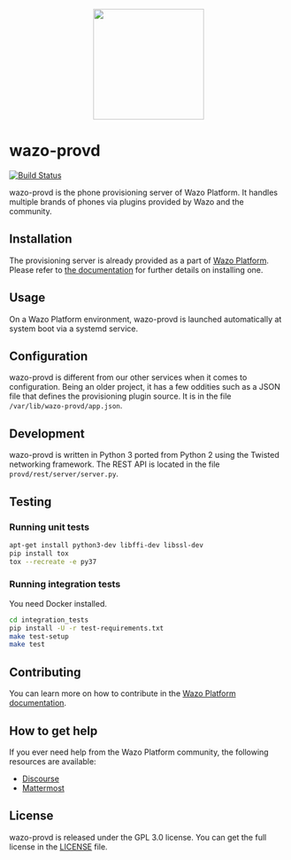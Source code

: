 <p align="center"><img src="https://github.com/wazo-platform/wazo-platform.org/raw/master/static/images/logo.png" height="200"></p>

# wazo-provd

[![Build Status](https://jenkins.wazo.community/buildStatus/icon?job=wazo-provd)](https://jenkins.wazo.community/job/wazo-provd)

wazo-provd is the phone provisioning server of Wazo Platform. It handles multiple brands of phones
via plugins provided by Wazo and the community.

## Installation

The provisioning server is already provided as a part of [Wazo Platform](https://wazo-platform.org/uc-doc/).
Please refer to [the documentation](https://wazo-platform.org/uc-doc/installation/install-system) for
further details on installing one.

## Usage

On a Wazo Platform environment, wazo-provd is launched automatically at system boot via a systemd service.

## Configuration

wazo-provd is different from our other services when it comes to configuration. Being an older
project, it has a few oddities such as a JSON file that defines the provisioning plugin source.
It is in the file `/var/lib/wazo-provd/app.json`.

## Development

wazo-provd is written in Python 3 ported from Python 2 using the Twisted networking framework. The REST API is located in the file `provd/rest/server/server.py`.

## Testing

### Running unit tests

```bash
apt-get install python3-dev libffi-dev libssl-dev
pip install tox
tox --recreate -e py37
```

### Running integration tests

You need Docker installed.

```sh
cd integration_tests
pip install -U -r test-requirements.txt
make test-setup
make test
```

## Contributing

You can learn more on how to contribute in the [Wazo Platform documentation](https://wazo-platform.org/contribute/code).

## How to get help

If you ever need help from the Wazo Platform community, the following resources are available:

* [Discourse](https://wazo-platform.discourse.group/)
* [Mattermost](https://mm.wazo.community)

## License

wazo-provd is released under the GPL 3.0 license. You can get the full license in the [LICENSE](LICENSE) file.
